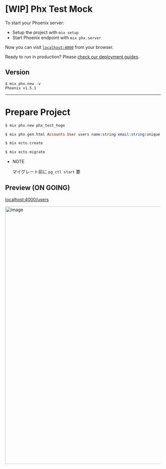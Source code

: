 # [WIP] Phx Test Mock

To start your Phoenix server:

- Setup the project with `mix setup`
- Start Phoenix endpoint with `mix phx.server`

Now you can visit [`localhost:4000`](http://localhost:4000) from your browser.

Ready to run in production? Please [check our deployment guides](https://hexdocs.pm/phoenix/deployment.html).

## Version

```terminal
$ mix phx.new -v
Phoenix v1.5.1
```

---

# Prepare Project

```elixir
$ mix phx.new phx_test_hoge

$ mix phx.gen.html Accounts User users name:string email:string:unique password:string

$ mix ecto.create

$ mix ecto.migrate
```

- NOTE

  マイグレート前に `pg_ctl start` 要

## Preview (ON GOING)

[localhost:4000/users](http://localhost:4000/users)

<img width="834" alt="image" src="https://user-images.githubusercontent.com/33124627/86420327-3042cf80-bd11-11ea-862a-13b6e71b2127.png">
